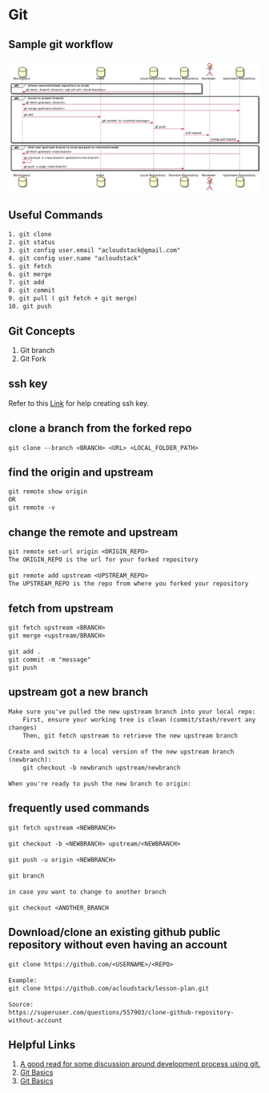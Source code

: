 
# Git

## Sample git workflow
### ![alt text](git_wf.png "Sample git workflow")


## Useful Commands
    1. git clone
    2. git status
    3. git config user.email "acloudstack@gmail.com"
    4. git config user.name "acloudstack"
    5. git fetch
    6. git merge
    7. git add
    8. git commit
    9. git pull ( git fetch + git merge)
    10. git push

## Git Concepts
1. Git branch 
2. Git Fork

## ssh key

Refer to this [Link](https://help.github.com/en/github/authenticating-to-github/generating-a-new-ssh-key-and-adding-it-to-the-ssh-agent) for help creating ssh key.

## clone a branch from the forked repo
    git clone --branch <BRANCH> <URL> <LOCAL_FOLDER_PATH>

## find the origin and upstream
    git remote show origin 
    OR
    git remote -v

## change the remote and upstream
    git remote set-url origin <ORIGIN_REPO>
    The ORIGIN_REPO is the url for your forked repository

    git remote add upstream <UPSTREAM_REPO>
    The UPSTREAM_REPO is the repo from where you forked your repository

## fetch from upstream 
    git fetch upstream <BRANCH>
    git merge <upstream/BRANCH>

    git add .
    git commit -m "message"
    git push 


## upstream got a new branch


    Make sure you've pulled the new upstream branch into your local repo:
        First, ensure your working tree is clean (commit/stash/revert any changes)
        Then, git fetch upstream to retrieve the new upstream branch

    Create and switch to a local version of the new upstream branch (newbranch):
        git checkout -b newbranch upstream/newbranch

    When you're ready to push the new branch to origin:
    
## frequently used commands
    git fetch upstream <NEWBRANCH>
    
    git checkout -b <NEWBRANCH> upstream/<NEWBRANCH>
    
    git push -u origin <NEWBRANCH>
    
    git branch 
  
    in case you want to change to another branch 

    git checkout <ANOTHER_BRANCH

## Download/clone an existing github public repository without even having an account
    git clone https://github.com/<USERNAME>/<REPO> 

    Example: 
    git clone https://github.com/acloudstack/lesson-plan.git

    Source:
    https://superuser.com/questions/557903/clone-github-repository-without-account
    
## Helpful Links
1. [A good read for some discussion around development process using git.](https://livablesoftware.com/development-process-in-github-basic-infographic/)
2. [Git Basics](https://www.freecodecamp.org/news/learn-the-basics-of-git-in-under-10-minutes-da548267cc91/)
3. [Git Basics](https://www.atlassian.com/git/tutorials/learn-git-with-bitbucket-cloud)
